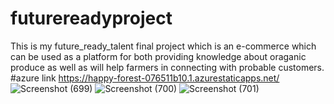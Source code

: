 # futurereadyproject
This is my future_ready_talent final project which is an e-commerce which can be used as a platform for both providing knowledge about oraganic produce as well as will help farmers in connecting with probable customers.
#azure link  https://happy-forest-076511b10.1.azurestaticapps.net/
![Screenshot (699)](https://user-images.githubusercontent.com/72139942/175369661-0854ed28-e2aa-4962-b436-f9cc775a8b6d.png)
![Screenshot (700)](https://user-images.githubusercontent.com/72139942/175369867-29df0f9f-67ab-43ec-aefc-bd7052c139a2.png)
![Screenshot (701)](https://user-images.githubusercontent.com/72139942/175369940-05ace287-9f6d-494c-8509-c49c41d63850.png)
